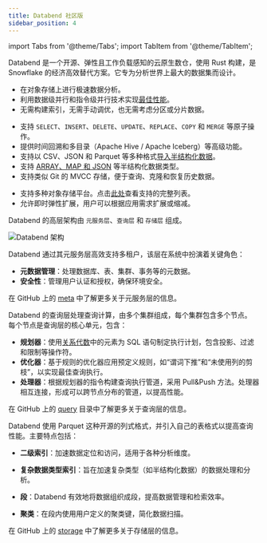 ```yaml
---
title: Databend 社区版
sidebar_position: 4
---
```


import Tabs from '@theme/Tabs';
import TabItem from '@theme/TabItem';

Databend 是一个开源、弹性且工作负载感知的云原生数仓，使用 Rust 构建，是 Snowflake 的经济高效替代方案。它专为分析世界上最大的数据集而设计。

<Tabs groupId="whydatabend">
<TabItem value="Performance" label="性能">

- 在对象存储上进行极速数据分析。
- 利用数据级并行和指令级并行技术实现[最佳性能](https://benchmark.clickhouse.com/)。
- 无需构建索引，无需手动调优，也无需考虑分区或分片数据。

</TabItem>

<TabItem value="Data Manipulation" label="数据操作">

- 支持 `SELECT`、`INSERT`、`DELETE`、`UPDATE`、`REPLACE`、`COPY` 和 `MERGE` 等原子操作。
- 提供时间回溯和多目录（Apache Hive / Apache Iceberg）等高级功能。
- 支持以 CSV、JSON 和 Parquet 等多种格式[导入半结构化数据](/guides/load-data/load)。
- 支持 [ARRAY、MAP 和 JSON](/sql/sql-reference/data-types/) 等半结构化数据类型。
- 支持类似 Git 的 MVCC 存储，便于查询、克隆和恢复历史数据。

</TabItem>

<TabItem value="Object Storage" label="对象存储">

- 支持多种对象存储平台。点击[此处](../10-deploy/01-deploy/00-understanding-deployment-modes.md#supported-object-storage)查看支持的完整列表。
- 允许即时弹性扩展，用户可以根据应用需求扩展或缩减。

</TabItem>
</Tabs>

Databend 的高层架构由 `元服务层`、`查询层` 和 `存储层` 组成。

![Databend 架构](https://github.com/databendlabs/databend/assets/172204/68b1adc6-0ec1-41d4-9e1d-37b80ce0e5ef)

<Tabs groupId="databendlay">
<TabItem value="Meta-Service Layer" label="元服务层">

Databend 通过其元服务层高效支持多租户，该层在系统中扮演着关键角色：

- **元数据管理**：处理数据库、表、集群、事务等的元数据。
- **安全性**：管理用户认证和授权，确保环境安全。

在 GitHub 上的 [meta](https://github.com/databendlabs/databend/tree/main/src/meta) 中了解更多关于元服务层的信息。

</TabItem>
<TabItem value="Query Layer" label="查询层">

Databend 的查询层处理查询计算，由多个集群组成，每个集群包含多个节点。
每个节点是查询层的核心单元，包含：

- **规划器**：使用[关系代数](https://en.wikipedia.org/wiki/Relational_algebra)中的元素为 SQL 语句制定执行计划，包含投影、过滤和限制等操作符。
- **优化器**：基于规则的优化器应用预定义规则，如“谓词下推”和“未使用列的剪枝”，以实现最佳查询执行。
- **处理器**：根据规划器的指令构建查询执行管道，采用 Pull&Push 方法。处理器相互连接，形成可以跨节点分布的管道，以提高性能。

在 GitHub 上的 [query](https://github.com/databendlabs/databend/tree/main/src/query) 目录中了解更多关于查询层的信息。

</TabItem>
<TabItem value="Storage Layer" label="存储层">

Databend 使用 Parquet 这种开源的列式格式，并引入自己的表格式以提高查询性能。主要特点包括：

- **二级索引**：加速数据定位和访问，适用于各种分析维度。

- **复杂数据类型索引**：旨在加速复杂类型（如半结构化数据）的数据处理和分析。

- **段**：Databend 有效地将数据组织成段，提高数据管理和检索效率。

- **聚类**：在段内使用用户定义的聚类键，简化数据扫描。

在 GitHub 上的 [storage](https://github.com/databendlabs/databend/tree/main/src/query/storages) 中了解更多关于存储层的信息。

</TabItem>
</Tabs>
